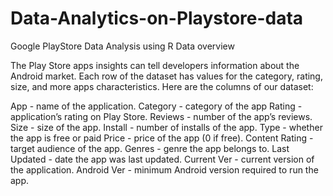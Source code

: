 # Data-Analytics-on-Playstore-data
Google PlayStore Data Analysis using R
Data overview

The Play Store apps insights can tell developers information about the Android market. Each row of the dataset has values for the category, rating, size, and more apps characteristics. Here are the columns of our dataset:

App - name of the application.
Category - category of the app
Rating - application’s rating on Play Store.
Reviews - number of the app’s reviews.
Size - size of the app.
Install - number of installs of the app.
Type - whether the app is free or paid
Price - price of the app (0 if free).
Content Rating - target audience of the app.
Genres - genre the app belongs to.
Last Updated - date the app was last updated.
Current Ver - current version of the application.
Android Ver - minimum Android version required to run the app.
